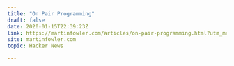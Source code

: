 ```yaml
---
title: "On Pair Programming"
draft: false
date: 2020-01-15T22:39:23Z
link: https://martinfowler.com/articles/on-pair-programming.html?utm_medium=RSS&utm_source=hune
site: martinfowler.com
topic: Hacker News  

---
```

